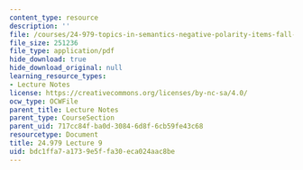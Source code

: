 ```yaml
---
content_type: resource
description: ''
file: /courses/24-979-topics-in-semantics-negative-polarity-items-fall-2018/bdc1ffa7a1739e5ffa30eca024aac8be_MIT24_979F18_lec9.pdf
file_size: 251236
file_type: application/pdf
hide_download: true
hide_download_original: null
learning_resource_types:
- Lecture Notes
license: https://creativecommons.org/licenses/by-nc-sa/4.0/
ocw_type: OCWFile
parent_title: Lecture Notes
parent_type: CourseSection
parent_uid: 717cc84f-ba0d-3084-6d8f-6cb59fe43c68
resourcetype: Document
title: 24.979 Lecture 9
uid: bdc1ffa7-a173-9e5f-fa30-eca024aac8be
---
```


